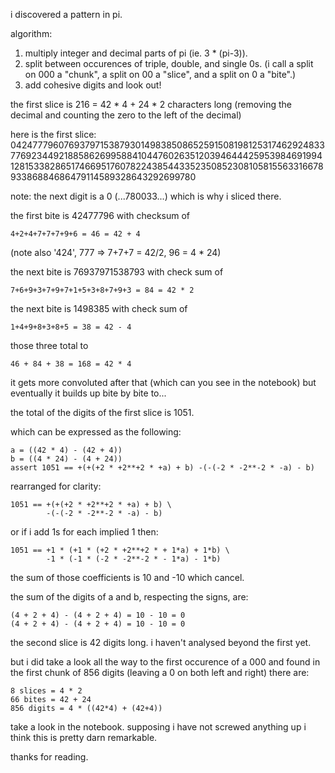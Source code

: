 i discovered a pattern in pi.

algorithm:

1. multiply integer and decimal parts of pi (ie. 3 * (pi-3)).
2. split between occurences of triple, double, and single 0s. (i call a split on 000 a "chunk", a split on 00 a "slice", and a split on 0 a "bite".)
4. add cohesive digits and look out!

the first slice is 216 = 42 * 4 + 24 * 2 characters long (removing the decimal and counting the zero to the left of the decimal)

here is the first slice:
042477796076937971538793014983850865259150819812531746292483377692344921885862699588410447602635120394644425953984691994128153382865174669517607822438544335235085230810581556331667893386884686479114589328643292699780

note: the next digit is a 0 (...780033...) which is why i sliced there.

the first bite is 42477796
with checksum of 
```
4+2+4+7+7+7+9+6 = 46 = 42 + 4
```

(note also '424', 777 => 7+7+7 = 42/2, 96 = 4 * 24)

the next bite is 76937971538793
with check sum of 
```
7+6+9+3+7+9+7+1+5+3+8+7+9+3 = 84 = 42 * 2
```

the next bite is 1498385
with check sum of 
```
1+4+9+8+3+8+5 = 38 = 42 - 4
```

those three total to 
```
46 + 84 + 38 = 168 = 42 * 4
```

it gets more convoluted after that (which can you see in the notebook) but eventually it builds up bite by bite to...

the total of the digits of the first slice is 1051.

which can be expressed as the following:

```
a = ((42 * 4) - (42 + 4))  
b = ((4 * 24) - (4 + 24))  
assert 1051 == +(+(+2 * +2**+2 * +a) + b) -(-(-2 * -2**-2 * -a) - b)  
```

rearranged for clarity:
```
1051 == +(+(+2 * +2**+2 * +a) + b) \
        -(-(-2 * -2**-2 * -a) - b)
```

or if i add 1s for each implied 1 then:
```
1051 == +1 * (+1 * (+2 * +2**+2 * + 1*a) + 1*b) \
        -1 * (-1 * (-2 * -2**-2 * - 1*a) - 1*b)
```

the sum of those coefficients is 10 and -10 which cancel.

the sum of the digits of a and b, respecting the signs, are:
```
(4 + 2 + 4) - (4 + 2 + 4) = 10 - 10 = 0  
(4 + 2 + 4) - (4 + 2 + 4) = 10 - 10 = 0  
```

the second slice is 42 digits long. i haven't analysed beyond the first yet.

but i did take a look all the way to the first occurence of a 000 and found in the first chunk of 856 digits (leaving a 0 on both left and right) there are:

```
8 slices = 4 * 2
66 bites = 42 + 24
856 digits = 4 * ((42*4) + (42+4))
```

take a look in the notebook. supposing i have not screwed anything up i think this is pretty darn remarkable.

thanks for reading.

